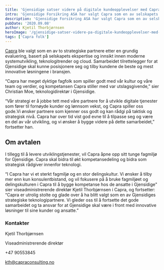 ```yaml
---
title: 'Gjensidige satser videre på digitale kundeopplevelser med Capra som en av selskapets strategiske samarbeidspartnere'
intro: 'Gjensidige Forsikring ASA har valgt Capra som en av selskapets strategiske teknologipartnere. Over 5 år skal Capra fortsette å åpne sitt tunge fagmiljø for Gjensidige, og sørge for innovative kundeløsninger i toppklasse.'
description: 'Gjensidige Forsikring ASA har valgt Capra som en av selskapets strategiske teknologipartnere. Over 5 år skal Capra fortsette å åpne sitt tunge fagmiljø for Gjensidige, og sørge for innovative kundeløsninger i toppklasse.'
pubDate: '2020.09.08'
author: Kjetil Thorbjørnsen
heroImage: '/gjensidige-satser-videre-pa-digitale-kundeopplevelser-med-capra-som-en-av-selskapets-strategiske.webp'
tags: ['Capra folk']
---
```


[Capra](https://www.capraconsulting.no/?_ga=2.88397531.1970766327.1707512947-1479161094.1707512947) ble valgt som en av to strategiske partnere etter en grundig evaluering, basert på selskapets ekspertise og innsikt innen moderne systemutvikling, teknologitrender og cloud. Samarbeidet tilrettelegger for at Gjensidige skal kunne posisjonere seg og tilby kundene de beste og mest innovative løsningene i bransjen.

“Capra har meget dyktige fagfolk som spiller godt med vår kultur og våre team og verdier, og kompetansen Capra stiller med var utslagsgivende,” sier Christian Moe, teknologidirektør i Gjensidige.

“Vår strategi er å jobbe tett med våre partnere for å utvikle digitale tjenester som fører til fornøyde kunder og lønnsom vekst, og Capra spiller oss gode.Vi ønsker partnere som kjenner oss godt og kan rådgi på taktisk og strategisk nivå. Capra har over tid vist god evne til å tilpasse seg og være en del av vår utvikling, og vi ønsker å bygge videre på dette samarbeidet,” fortsetter han.

## Om avtalen

I tillegg til å levere utviklingstjenester, vil Capra åpne opp sitt tunge fagmiljø for Gjensidige. Capra skal bidra til økt kompetansedeling og bidra som strategisk rådgiver innenfor teknologi.

“I Capra har vi et sterkt fagmiljø og en stor delingskultur. Vi ønsker å tilby mer enn kun konsulentbistand, og vil fokusere på å bruke fagmiljøet og delingskulturen i Capra til å bygge kompetanse hos de ansatte i Gjensidige" sier viseadministrerende direktør Kjetil Thorbjørnsen i Capra, og fortsetter:
 “Capra er utrolig stolte og glade over å ha blitt valgt som en av Gjensidiges strategiske teknologipartnere. Vi gleder oss til å fortsette det gode samarbeidet og ta ansvar for at Gjensidige skal være i front med innovative løsninger til sine kunder og ansatte.”

### Kontakter

Kjetil Thorbjørnsen

Viseadministrerende direktør

+47 90553845

kth@capraconsulting.no